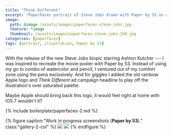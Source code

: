 ```yaml
---
title: "Think Different"
excerpt: "PaperFaces portrait of Steve Jobs drawn with Paper by 53 on an iPad."
image: 
  path: &image /assets/images/paperfaces-steve-jobs.jpg 
  feature: *image
  thumbnail: /assets/images/paperfaces-steve-jobs-150.jpg
categories: [paperfaces]
tags: [portrait, illustration, Paper by 53]
---
```


With the release of the new Steve Jobs biopic starring Ashton Kutcher --- I was inspired to recreate the movie poster with Paper by 53. Instead of using my go to combo of watercolor and pencil, I ventured out of my comfort zone using the pens exclusively. And for giggles I added the old rainbow Apple logo and *Think Different* ad campaign headline to play off the illustration's over saturated palette. 

Maybe Apple should bring back this logo, it would feel right at home with iOS 7 wouldn't it?

{% include boilerplate/paperfaces-2.md %}

{% figure caption:"Work in progress screenshots (**Paper by 53**)." class:"gallery-2-col" %}
[![](/assets/images/paperfaces-steve-jobs-process-1-600.jpg)](/assets/images/paperfaces-steve-jobs-process-1-lg.jpg)
[![](/assets/images/paperfaces-steve-jobs-process-2-600.jpg)](/assets/images/paperfaces-steve-jobs-process-2-lg.jpg)
{% endfigure %}
